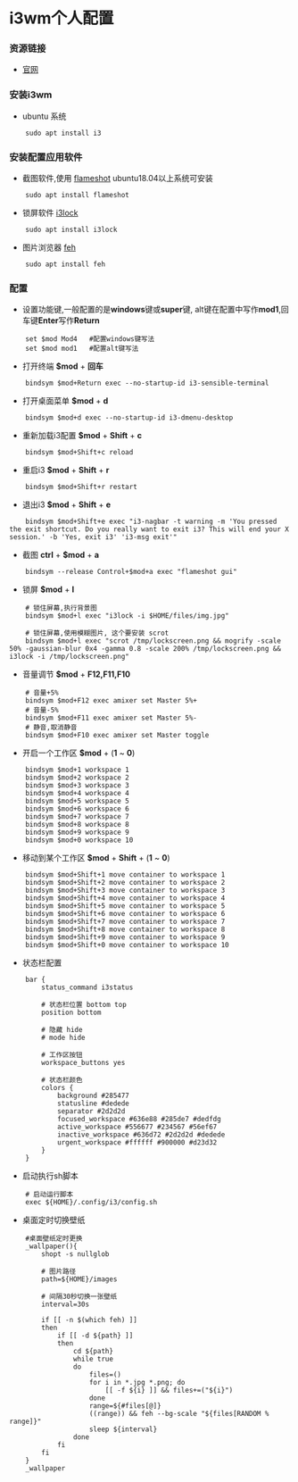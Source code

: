 # i3wm个人配置

### 资源链接

- [官网](https://i3wm.org/)

### 安装i3wm

- ubuntu 系统
```shell
    sudo apt install i3
```

### 安装配置应用软件
- 截图软件,使用 [flameshot](https://flameshot.js.org/) ubuntu18.04以上系统可安装
```shell
    sudo apt install flameshot 
```

- 锁屏软件 [i3lock](https://github.com/i3/i3lock)
```shell
    sudo apt install i3lock
```

- 图片浏览器 [feh](https://wiki.archlinux.org/index.php/Feh)
```shell
    sudo apt install feh
```

### 配置
- 设置功能键,一般配置的是**windows**键或**super**键, alt键在配置中写作**mod1**,回车键**Enter**写作**Return**
```shell
    set $mod Mod4   #配置windows键写法
    set $mod mod1   #配置alt键写法 
```

- 打开终端 **$mod** + **回车**
```shell
    bindsym $mod+Return exec --no-startup-id i3-sensible-terminal
```

- 打开桌面菜单 **$mod** + **d**
```shell
    bindsym $mod+d exec --no-startup-id i3-dmenu-desktop
```

- 重新加载i3配置 **$mod** + **Shift** + **c**
```shell
    bindsym $mod+Shift+c reload
```

- 重启i3 **$mod** + **Shift** + **r**
```shell
    bindsym $mod+Shift+r restart
```

- 退出i3 **$mod** + **Shift** + **e**
```shell
    bindsym $mod+Shift+e exec "i3-nagbar -t warning -m 'You pressed the exit shortcut. Do you really want to exit i3? This will end your X session.' -b 'Yes, exit i3' 'i3-msg exit'"
```

- 截图 **ctrl** + **$mod** + **a**
```shell
    bindsym --release Control+$mod+a exec "flameshot gui"
```

- 锁屏 **$mod** + **l**
```shell
    # 锁住屏幕,执行背景图
    bindsym $mod+l exec "i3lock -i $HOME/files/img.jpg"
    
    # 锁住屏幕,使用模糊图片, 这个要安装 scrot 
    bindsym $mod+l exec "scrot /tmp/lockscreen.png && mogrify -scale 50% -gaussian-blur 0x4 -gamma 0.8 -scale 200% /tmp/lockscreen.png && i3lock -i /tmp/lockscreen.png"
```

- 音量调节 **$mod** + **F12,F11,F10**
```shell
    # 音量+5%
    bindsym $mod+F12 exec amixer set Master 5%+
    # 音量-5%
    bindsym $mod+F11 exec amixer set Master 5%-
    # 静音,取消静音
    bindsym $mod+F10 exec amixer set Master toggle
```

- 开启一个工作区 **$mod** + (**1** ~ **0**)
```shell
    bindsym $mod+1 workspace 1
    bindsym $mod+2 workspace 2
    bindsym $mod+3 workspace 3
    bindsym $mod+4 workspace 4
    bindsym $mod+5 workspace 5
    bindsym $mod+6 workspace 6
    bindsym $mod+7 workspace 7
    bindsym $mod+8 workspace 8
    bindsym $mod+9 workspace 9
    bindsym $mod+0 workspace 10
```

- 移动到某个工作区 **$mod** + **Shift** + (**1** ~ **0**)
```shell
    bindsym $mod+Shift+1 move container to workspace 1
    bindsym $mod+Shift+2 move container to workspace 2
    bindsym $mod+Shift+3 move container to workspace 3
    bindsym $mod+Shift+4 move container to workspace 4
    bindsym $mod+Shift+5 move container to workspace 5
    bindsym $mod+Shift+6 move container to workspace 6
    bindsym $mod+Shift+7 move container to workspace 7
    bindsym $mod+Shift+8 move container to workspace 8
    bindsym $mod+Shift+9 move container to workspace 9
    bindsym $mod+Shift+0 move container to workspace 10
```

- 状态栏配置
```shell
    bar {
        status_command i3status

        # 状态栏位置 bottom top
        position bottom

        # 隐藏 hide
        # mode hide

        # 工作区按钮
        workspace_buttons yes

        # 状态栏颜色
        colors {
            background #285477
            statusline #dedede
            separator #2d2d2d
            focused_workspace #636e88 #285de7 #dedfdg
            active_workspace #556677 #234567 #56ef67
            inactive_workspace #636d72 #2d2d2d #dedede
            urgent_workspace #ffffff #900000 #d23d32
        }
    }
```

- 启动执行sh脚本
```shell
    # 启动运行脚本
    exec ${HOME}/.config/i3/config.sh
```

- 桌面定时切换壁纸
```shell
    #桌面壁纸定时更换
    _wallpaper(){
        shopt -s nullglob
    
        # 图片路径
        path=${HOME}/images
    
        # 间隔30秒切换一张壁纸
        interval=30s
    
        if [[ -n $(which feh) ]]
        then
            if [[ -d ${path} ]]
            then
                cd ${path}
                while true
                do
                    files=()
                    for i in *.jpg *.png; do
                        [[ -f ${i} ]] && files+=("${i}")
                    done
                    range=${#files[@]}
                    ((range)) && feh --bg-scale "${files[RANDOM % range]}"
                    sleep ${interval}
                done
            fi
        fi
    }
    _wallpaper
```
